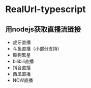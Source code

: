 # RealUrl-typescript
## 用nodejs获取直播流链接
+ 虎牙直播
+ 斗鱼直播（小部分支持）
+ 酷狗繁星
+ bilibili直播
+ 抖音直播
+ 西瓜直播
+ NOW直播